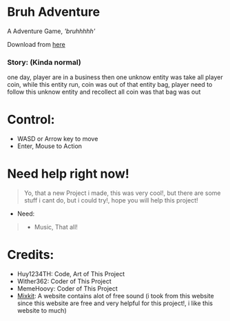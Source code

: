 # Bruh Adventure

A Adventure Game, _'bruhhhhh'_

Download from [here](https://huy1234th.itch.io/bruh-adventure)

### Story: (Kinda normal)
one day, player are in a business then one unknow entity was take all player coin, while this entity run, coin was out of that entity bag, player need to follow this unknow entity and recollect all coin was that bag was out

# Control:
- WASD or Arrow key to move
- Enter, Mouse to Action

# Need help right now!

> Yo, that a new Project i made, this was very cool!, but there are some stuff i cant do, but i could try!, hope you will help this project!

- Need:
> - Music, That all!

# Credits:
- Huy1234TH: Code, Art of This Project
- Wither362: Coder of This Project
- MemeHoovy: Coder of This Project
- [Mixkit](https://mixkit.co/): A website contains alot of free sound (i took from this website since this website are free and very helpful for this project!, i like this website to much)
